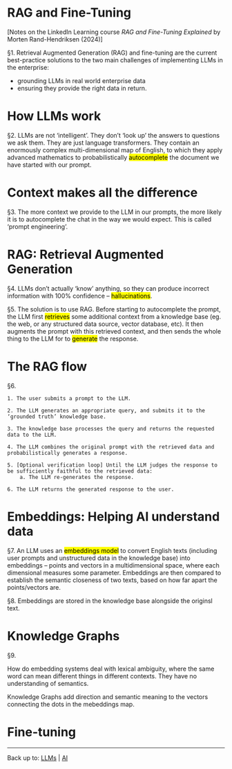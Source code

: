 # RAG and Fine-Tuning

[Notes on the LinkedIn Learning course *RAG and Fine-Tuning Explained* by Morten Rand-Hendriksen (2024)]

§1. Retrieval Augmented Generation (RAG) and fine-tuning are the current best-practice solutions to the two main challenges of implementing LLMs in the enterprise:
- grounding LLMs in real world enterprise data
- ensuring they provide the right data in return.

# How LLMs work

§2. LLMs are not ‘intelligent’. They don’t ‘look up’ the answers to questions we ask them. They are just language transformers. They contain an enormously complex multi-dimensional map of English, to which they apply advanced mathematics to probabilistically <mark>autocomplete</mark> the document we have started with our prompt. 

# Context makes all the difference

§3. The more context we provide to the LLM in our prompts, the more likely it is to autocomplete the chat in the way we would expect. This is called ‘prompt engineering’.

# RAG: Retrieval Augmented Generation

§4. LLMs don’t actually ‘know’ anything, so they can produce incorrect information with 100% confidence – <mark>hallucinations</mark>.

§5. The solution is to use RAG. Before starting to autocomplete the prompt, the LLM first <mark>retrieves</mark> some additional context from a knowledge base (eg. the web, or any structured data source, vector database, etc). It then augments the prompt with this retrieved context, and then sends the whole thing to the LLM for to <mark>generate</mark> the response.

# The RAG flow

§6. 
```
1. The user submits a prompt to the LLM.

2. The LLM generates an appropriate query, and submits it to the ‘grounded truth’ knowledge base.

3. The knowledge base processes the query and returns the requested data to the LLM.

4. The LLM combines the original prompt with the retrieved data and probabilistically generates a response.

5. [Optional verification loop] Until the LLM judges the response to be sufficiently faithful to the retrieved data:
    a. The LLM re-generates the response.

6. The LLM returns the generated response to the user.
```

# Embeddings: Helping AI understand data

§7. An LLM uses an <mark>embeddings model</mark> to convert English texts (including user prompts and unstructured data in the knowledge base) into embeddings – points and vectors in a multidimensional space, where each dimensional measures some parameter. Embeddings are then compared to establish the semantic closeness of two texts, based on how far apart the points/vectors are.

§8. Embeddings are stored in the knowledge base alongside the originsl text.

# Knowledge Graphs

§9. 

How do embedding systems deal with lexical ambiguity, where the same word can mean different things in different contexts. They have no understanding of semantics.

Knowledge Graphs add direction and semantic meaning to the vectors connecting the dots in the mebeddings map.


# Fine-tuning

----

Back up to: [LLMs](index.md) | [AI](../index.md)
